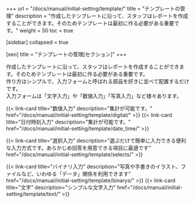 +++
url = "/docs/manual/initial-setting/template/"
title = "テンプレートの管理"
description = "作成したテンプレートに沿って、スタッフはレポートを作成することができます。そのためテンプレートは最初に作る必要がある重要です。"
weight = 50
toc = true

[sidebar]
collapsed = true

[seo]
title = "テンプレートの管理[セクション]"
+++

作成したテンプレートに沿って、スタッフはレポートを作成することができます。そのためテンプレートは最初に作る必要がある重要です。  
作り方はシンプルで、入力フォームと呼ばれる部品を好きに並べて配置するだけです。  
入力フォームは「文字入力」や「数値入力」「写真入力」など様々あります。

{{< link-card title="数値入力" description="集計が可能です。" href="/docs/manual/initial-setting/template/digital/" >}}
{{< link-card title="日付時刻入力" description="集計が可能です。" href="/docs/manual/initial-setting/template/date_time/" >}}

{{< link-card title="選択入力" description="選ぶだけで簡単に入力できる便利な入力方式です。あらかじめ回答を用意できる項目に最適です" href="/docs/manual/initial-setting/template/selects/" >}}

{{< link-card title="バイナリ入力" description="写真や手書きのイラスト、ファイルなど、いわゆる「データ」関係を利用できます" href="/docs/manual/initial-setting/template/binarys/" >}}
{{< link-card title="文字" description="シンプルな文字入力" href="/docs/manual/initial-setting/template/text/" >}}
